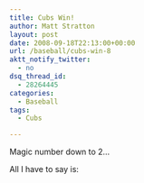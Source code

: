 ```yaml
---
title: Cubs Win!
author: Matt Stratton
layout: post
date: 2008-09-18T22:13:00+00:00
url: /baseball/cubs-win-8
aktt_notify_twitter:
  - no
dsq_thread_id:
  - 28264445
categories:
  - Baseball
tags:
  - Cubs

---
```

Magic number down to 2&#8230;

All I have to say is: